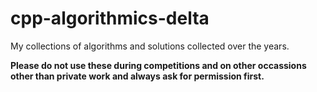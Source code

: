 # cpp-algorithmics-delta

My collections of algorithms and solutions collected over the years. 

**Please do not use these during competitions and on other occassions other than private work and always ask for permission first.**

